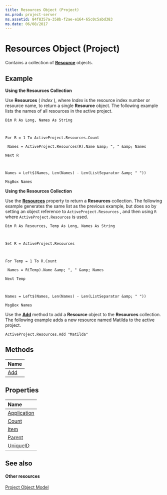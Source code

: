 ```yaml
---
title: Resources Object (Project)
ms.prod: project-server
ms.assetid: 84f8357a-358b-f2ae-e164-65c0c5abd383
ms.date: 06/08/2017
---
```



# Resources Object (Project)

Contains a collection of  **[Resource](Project.Resource.md)** objects.


## Example

 **Using the Resources Collection**

Use  **Resources** ( _Index_ ), where _Index_ is the resource index number or resource name, to return a single **Resource** object. The following example lists the names of all resources in the active project.




```
Dim R As Long, Names As String 

 

For R = 1 To ActiveProject.Resources.Count 

 Names = ActiveProject.Resources(R).Name &amp; ", " &amp; Names 

Next R 

 

Names = Left$(Names, Len(Names) - Len(ListSeparator &amp; " ")) 

MsgBox Names
```

 **Using the Resources Collection**

Use the  **[Resources](http://msdn.microsoft.com/library/40744aba-2b61-2b45-133a-f1dd9c7d6add%28Office.15%29.aspx)** property to return a **Resources** collection. The following example generates the same list as the previous example, but does so by setting an object reference to `ActiveProject.Resources` , and then using `R` where `ActiveProject.Resources` is used.




```
Dim R As Resources, Temp As Long, Names As String 

 

Set R = ActiveProject.Resources 

 

For Temp = 1 To R.Count 

 Names = R(Temp).Name &amp; ", " &amp; Names 

Next Temp 

 

Names = Left$(Names, Len(Names) - Len(ListSeparator &amp; " ")) 

MsgBox Names
```

Use the  **[Add](http://msdn.microsoft.com/library/4fb69f50-4ba6-89a4-f586-3df268ae7fd5%28Office.15%29.aspx)** method to add a **Resource** object to the **Resources** collection. The following example adds a new resource named Matilda to the active project.




```
ActiveProject.Resources.Add "Matilda"
```


## Methods



|**Name**|
|:-----|
|[Add](http://msdn.microsoft.com/library/4fb69f50-4ba6-89a4-f586-3df268ae7fd5%28Office.15%29.aspx)|

## Properties



|**Name**|
|:-----|
|[Application](http://msdn.microsoft.com/library/dbfa8ee9-4bae-c058-d940-eea2018f463d%28Office.15%29.aspx)|
|[Count](http://msdn.microsoft.com/library/53a50d7d-beea-2bed-c2dd-67b402a27e0c%28Office.15%29.aspx)|
|[Item](http://msdn.microsoft.com/library/2c0c95b0-07fa-a8b8-05a3-50072824c8a8%28Office.15%29.aspx)|
|[Parent](http://msdn.microsoft.com/library/138d0de6-c374-6f7d-0e4d-6bb515ce8c4e%28Office.15%29.aspx)|
|[UniqueID](http://msdn.microsoft.com/library/84c48d8e-45e7-f1d7-9284-cb7f92c3ffb0%28Office.15%29.aspx)|

## See also


#### Other resources


[Project Object Model](http://msdn.microsoft.com/library/900b167b-88ec-ea88-15b7-27bb90c22ac6%28Office.15%29.aspx)
